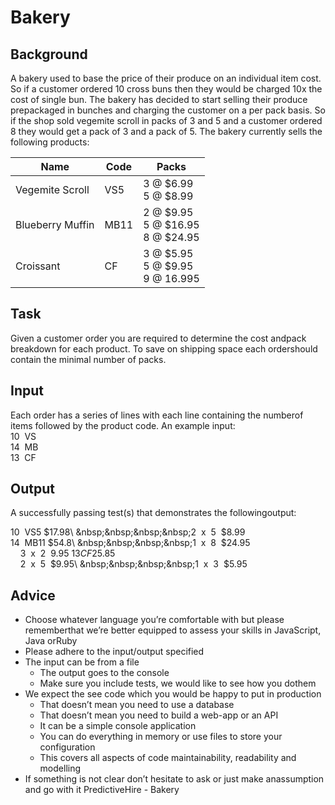 # Bakery
## Background
A bakery used to base the price of their produce on an individual item cost. So if a customer ordered 10
cross buns then they would be charged 10x the cost of single bun. The bakery has decided to start
selling their produce prepackaged in bunches and charging the customer on a per pack basis. So if the
shop sold vegemite scroll in packs of 3 and 5 and a customer ordered 8 they would get a pack of 3 and
a pack of 5. The bakery currently sells the following products:

| Name             | Code          | Packs                                      |
| ---------------- |---------------| ------------------------------------------ |
| Vegemite Scroll  | VS5           | 3 @ $6.99<br> 5 @ $8.99                    |
| Blueberry Muffin | MB11          | 2 @ $9.95<br> 5 @ $16.95<br> 8 @ $24.95    |
| Croissant        | CF            | 3 @ $5.95<br> 5 @ $9.95<br>  9 @ 16.995    | 

## Task

Given​ ​a​ ​customer​ ​order​ ​you​ ​are​ ​required​ ​to​ ​determine​ ​the​ ​cost​ ​and​ ​pack​ ​breakdown​ ​for​ ​each​ ​product.
To​ ​save​ ​on​ ​shipping​ ​space​ ​each​ ​order​ ​should​ ​contain​ ​the​ ​minimal​ ​number​ ​of​ ​packs.

## Input

Each​ ​order​ ​has​ ​a​ ​series​ ​of​ ​lines​ ​with​ ​each​ ​line​ ​containing​ ​the​ ​number​ ​of​ ​items​ ​followed​ ​by​ ​the​ ​product
code.​ ​An​ ​example​ ​input:\
10 ​ ​VS\
14 ​ ​MB\
13 ​ ​CF


## Output

A​ ​successfully​ ​passing​ ​test(s)​ ​that​ ​demonstrates​ ​the​ ​following​ ​output:

10 ​ ​VS5​ ​$17.98\
&nbsp;&nbsp;&nbsp;&nbsp;2 ​ ​x​ ​ 5 ​ ​$8.99\
14 ​ ​MB11​ ​$54.8\
&nbsp;&nbsp;&nbsp;&nbsp;1 ​ ​x​ ​ 8 ​ ​$24.95\
&nbsp;&nbsp;&nbsp;&nbsp;3 ​ ​x​ ​ 2 ​ ​$9.95\
13 ​ ​CF​ ​$25.85\
&nbsp;&nbsp;&nbsp;&nbsp;2 ​ ​x​ ​ 5 ​ ​$9.95\
&nbsp;&nbsp;&nbsp;&nbsp;1 ​ ​x​ ​ 3 ​ ​$5.95

## Advice

* Choose​ ​whatever​ ​language​ ​you’re​ ​comfortable​ ​with​ ​but​ ​please​ remember​ ​that​ ​we’re​ ​better equipped​ ​to​ ​assess​ ​your​ ​skills​ ​in​ ​JavaScript,​ ​Java​ ​or​ ​Ruby
* Please​ ​adhere​ ​to​ ​the​ ​input/output​ ​specified
* The​ ​input​ ​can​ ​be​ ​from​ ​a​ ​file
  * The​ ​output​ ​goes​ ​to​ ​the​ ​console
  * Make​ ​sure​ ​you​ ​include​ ​tests,​ ​we​ ​would​ ​like​ ​to​ ​see​ ​how​ ​you​ ​do​ ​them
* We​ ​expect​ ​the​ ​see​ ​code​ ​which​ ​you​ ​would​ ​be​ ​happy​ ​to​ ​put​ ​in​ ​production
  * That​ ​doesn’t​ ​mean​ ​you​ ​need​ ​to​ ​use​ ​a​ ​database
  * That​ ​doesn’t​ ​mean​ ​you​ ​need​ ​to​ ​build​ ​a​ ​web-app​ ​or​ ​an​ ​API
  * It​ ​can​ ​be​ ​a​ ​simple​ ​console​ ​application
  * You​ ​can​ ​do​ ​everything​ ​in​ ​memory​ ​or​ ​use​ ​files​ ​to​ ​store​ ​your​ ​configuration
  * This​ ​covers​ ​all​ ​aspects​ ​of​ ​code​ ​maintainability,​ ​readability​ ​and​ ​modelling
* If​ ​something​ ​is​ ​not​ ​clear​ ​don’t​ ​hesitate​ ​to​ ​ask​ ​or​ ​just​ ​make​ an​ ​assumption​ ​and​ ​go​ ​with​ ​it PredictiveHire​ ​-​ ​Bakery
